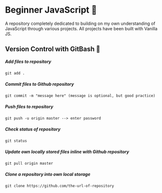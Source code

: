 # Beginner JavaScript :rocket:  

A repository completely dedicated to building on my own understanding of JavaScript through various projects. All projects have been built with Vanilla JS. 

## Version Control with GitBash :beginner:
##### Add files to repository

    git add .
##### Commit files to Github repository

    git commit -m "message here" (message is optional, but good practice)  
##### Push files to repository

    git push -u origin master --> enter password
##### Check status of repository

    git status 
##### Update own locally stored files inline with Github repository
    git pull origin master
##### Clone a repository into own local storage
    git clone https://github.com/the-url-of-repository 
    
